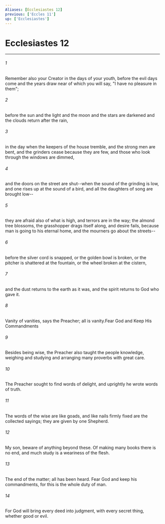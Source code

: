 ```yaml
---
Aliases: [Ecclesiastes 12]
previous: ['Eccles 11']
up: ['Ecclesiastes']
---
```

# Ecclesiastes 12
***



###### 1 
Remember also your Creator in the days of your youth, before the evil days come and the years draw near of which you will say, "I have no pleasure in them"; 

###### 2 
before the sun and the light and the moon and the stars are darkened and the clouds return after the rain, 

###### 3 
in the day when the keepers of the house tremble, and the strong men are bent, and the grinders cease because they are few, and those who look through the windows are dimmed, 

###### 4 
and the doors on the street are shut--when the sound of the grinding is low, and one rises up at the sound of a bird, and all the daughters of song are brought low-- 

###### 5 
they are afraid also of what is high, and terrors are in the way; the almond tree blossoms, the grasshopper drags itself along, and desire fails, because man is going to his eternal home, and the mourners go about the streets-- 

###### 6 
before the silver cord is snapped, or the golden bowl is broken, or the pitcher is shattered at the fountain, or the wheel broken at the cistern, 

###### 7 
and the dust returns to the earth as it was, and the spirit returns to God who gave it. 

###### 8 
Vanity of vanities, says the Preacher; all is vanity.Fear God and Keep His Commandments 

###### 9 
Besides being wise, the Preacher also taught the people knowledge, weighing and studying and arranging many proverbs with great care. 

###### 10 
The Preacher sought to find words of delight, and uprightly he wrote words of truth. 

###### 11 
The words of the wise are like goads, and like nails firmly fixed are the collected sayings; they are given by one Shepherd. 

###### 12 
My son, beware of anything beyond these. Of making many books there is no end, and much study is a weariness of the flesh. 

###### 13 
The end of the matter; all has been heard. Fear God and keep his commandments, for this is the whole duty of man. 

###### 14 
For God will bring every deed into judgment, with every secret thing, whether good or evil.
